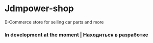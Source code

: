 # Jdmpower-shop
E-Commerce store for selling car parts and more 
### In development at the moment | Находиться в разработке
